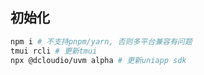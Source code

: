 ## 初始化

```sh
npm i # 不支持pnpm/yarn, 否则多平台兼容有问题
tmui rcli # 更新tmui
npx @dcloudio/uvm alpha # 更新uniapp sdk
```
